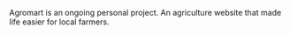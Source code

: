 Agromart is an ongoing personal project. An agriculture website that made life easier for local farmers. 
